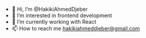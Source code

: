 - 👋 Hi, I’m @HakikiAhmedDjeber
- 👀 I’m interested in frontend development
- 🌱 I’m currently working with React
- 📫 How to reach me hakikiahmeddjeber@gmail.com

<!---
HakikiAhmedDjeber/HakikiAhmedDjeber is a ✨ special ✨ repository because its `README.md` (this file) appears on your GitHub profile.
You can click the Preview link to take a look at your changes.
--->
